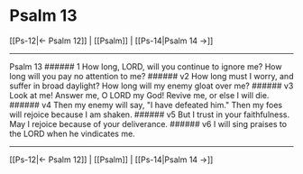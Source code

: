 # Psalm 13

[[Ps-12|← Psalm 12]] | [[Psalm]] | [[Ps-14|Psalm 14 →]]
***

Psalm 13 ###### 1 How long, LORD, will you continue to ignore me? How long will you pay no attention to me? ###### v2 How long must I worry, and suffer in broad daylight? How long will my enemy gloat over me? ###### v3 Look at me! Answer me, O LORD my God! Revive me, or else I will die. ###### v4 Then my enemy will say, "I have defeated him." Then my foes will rejoice because I am shaken. ###### v5 But I trust in your faithfulness. May I rejoice because of your deliverance. ###### v6 I will sing praises to the LORD when he vindicates me.

***
[[Ps-12|← Psalm 12]] | [[Psalm]] | [[Ps-14|Psalm 14 →]]
